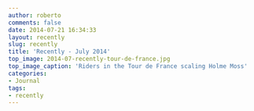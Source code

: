 ```yaml
---
author: roberto
comments: false
date: 2014-07-21 16:34:33
layout: recently
slug: recently
title: 'Recently - July 2014'
top_image: 2014-07-recently-tour-de-france.jpg
top_image_caption: 'Riders in the Tour de France scaling Holme Moss'
categories:
- Journal
tags:
- recently
---
```


 
